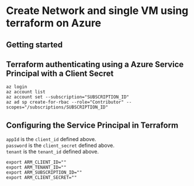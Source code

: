 
# Create Network and single VM using terraform on Azure


## Getting started

## Terraform authenticating using a Azure Service Principal with a Client Secret
```
az login
az account list
az account set --subscription="SUBSCRIPTION_ID"
az ad sp create-for-rbac --role="Contributor" --scopes="/subscriptions/SUBSCRIPTION_ID"
```

## Configuring the Service Principal in Terraform

`appId` is the `client_id` defined above.  
`password` is the `client_secret` defined above.  
`tenant` is the `tenant_id` defined above.  

```
export ARM_CLIENT_ID=""
export ARM_TENANT_ID=""
export ARM_SUBSCRIPTION_ID=""
export ARM_CLIENT_SECRET=""
```
